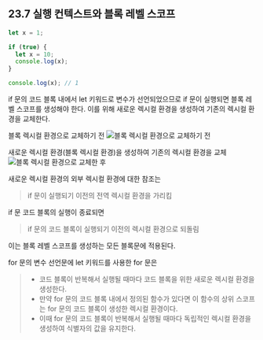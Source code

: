 ## 23.7 실행 컨텍스트와 블록 레벨 스코프
```js
let x = 1;

if (true) {
  let x = 10;
  console.log(x);
}

console.log(x); // 1
```
if 문의 코드 블록 내에서 let 키워드로 변수가 선언되었으므로
if 문이 실행되면 블록 레벨 스코프를 생성해야 한다.
이를 위해 새로운 렉시컬 환경을 생성하여 기존의 렉시컬 환경을 교체한다.

블록 렉시컬 환경으로 교체하기 전
![블록 렉시컬 환경으로 교체하기 전](./%EB%B8%94%EB%A1%9D%20%EB%A0%89%EC%8B%9C%EC%BB%AC%20%ED%99%98%EA%B2%BD%EC%9C%BC%EB%A1%9C%20%EA%B5%90%EC%B2%B4%ED%95%98%EA%B8%B0%20%EC%A0%84%EC%9D%98%20%EB%AA%A8%EC%8A%B5%20.jpeg)

새로운 렉시컬 환경(블록 렉시컬 환경)을 생성하여 기존의 렉시컬 환경을 교체
![블록 렉시컬 환경으로 교체한 후](./if%20%EB%AC%B8%EC%9D%98%20%EC%BD%94%EB%93%9C%20%EB%B8%94%EB%A1%9D%EC%9D%B4%20%EC%8B%A4%ED%96%89%EB%90%98%EB%A9%B4%20%EC%83%88%EB%A1%9C%EC%9A%B4%20%EB%A0%89%EC%8B%9C%EC%BB%AC%20%ED%99%98%EA%B2%BD%EC%9D%84%20%EC%83%9D%EC%84%B1%ED%95%98%EC%97%AC%20%EA%B8%B0%EC%A1%B4%EC%9D%98%20%EB%A0%89%EC%8B%9C%EC%BB%AC%20%ED%99%98%EA%B2%BD%EC%9D%84%20%EA%B5%90%EC%B2%B4.jpeg)

새로운 렉시컬 환경의 외부 렉시컬 환경에 대한 참조는
> if 문이 실행되기 이전의 전역 렉시컬 환경을 가리킴

if 문 코드 블록의 실행이 종료되면
> if 문의 코드 블록이 실행되기 이전의 렉시컬 환경으로 되돌림

이는 블록 레벨 스코프를 생성하는 모든 블록문에 적용된다.

for 문의 변수 선언문에 let 키워드를 사용한 for 문은
> * 코드 블록이 반복해서 실행될 때마다 코드 블록을 위한 새로운 렉시컬 환경을 생성한다.
> * 만약 for 문의 코드 블록 내에서 정의된 함수가 있다면
 이 함수의 상위 스코프는 for 문의 코드 블록이 생성한 렉시컬 환경이다.
> * 이때 for 문의 코드 블록이 반복해서 실행될 때마다
독립적인 렉시컬 환경을 생성하여 식별자의 값을 유지한다.
